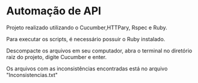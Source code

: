 # Automação de API

Projeto realizado utilizando o Cucumber,HTTPary, Rspec e Ruby.

Para executar os scripts, é necessário possuir o Ruby instalado.

Descompacte os arquivos em seu computador, abra o terminal no diretório raiz do projeto, digite Cucumber e enter.

Os arquivos com as inconsistências encontradas está no arquivo "Inconsistencias.txt"


